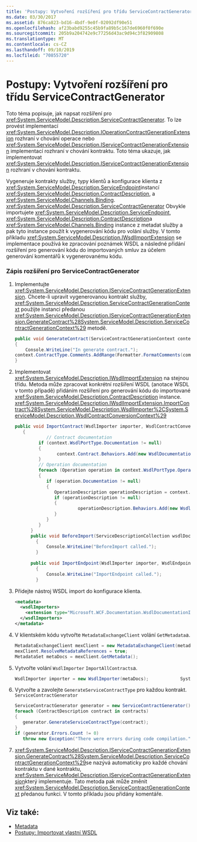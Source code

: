 ```yaml
---
title: 'Postupy: Vytvoření rozšíření pro třídu ServiceContractGenerator'
ms.date: 03/30/2017
ms.assetid: 876ca823-bd16-4bdf-9e0f-02092df90e51
ms.openlocfilehash: af23babd9255c45b9fa89b5c167de6960f0f690e
ms.sourcegitcommit: 205b9a204742e9c77256d43ac9d94c3f82909808
ms.translationtype: MT
ms.contentlocale: cs-CZ
ms.lasthandoff: 09/10/2019
ms.locfileid: "70855720"
---
```

# <a name="how-to-write-an-extension-for-the-servicecontractgenerator"></a>Postupy: Vytvoření rozšíření pro třídu ServiceContractGenerator
Toto téma popisuje, jak napsat rozšíření pro <xref:System.ServiceModel.Description.ServiceContractGenerator>. To lze provést implementací <xref:System.ServiceModel.Description.IOperationContractGenerationExtension> rozhraní v chování operace nebo <xref:System.ServiceModel.Description.IServiceContractGenerationExtension> implementací rozhraní v chování kontraktu. Toto téma ukazuje, jak implementovat <xref:System.ServiceModel.Description.IServiceContractGenerationExtension> rozhraní v chování kontraktu.  
  
 Vygeneruje kontrakty služby, typy klientů a konfigurace klienta z <xref:System.ServiceModel.Description.ServiceEndpoint>instancí <xref:System.ServiceModel.Description.ContractDescription>, a <xref:System.ServiceModel.Channels.Binding>. <xref:System.ServiceModel.Description.ServiceContractGenerator> Obvykle importujete <xref:System.ServiceModel.Description.ServiceEndpoint>, <xref:System.ServiceModel.Description.ContractDescription>a <xref:System.ServiceModel.Channels.Binding> instance z metadat služby a pak tyto instance použít k vygenerování kódu pro volání služby. V tomto příkladu <xref:System.ServiceModel.Description.IWsdlImportExtension> se implementace používá ke zpracování poznámek WSDL a následné přidání rozšíření pro generování kódu do importovaných smluv za účelem generování komentářů k vygenerovanému kódu.  
  
### <a name="to-write-an-extension-for-the-servicecontractgenerator"></a>Zápis rozšíření pro ServiceContractGenerator  
  
1. Implementujte <xref:System.ServiceModel.Description.IServiceContractGenerationExtension>. Chcete-li upravit vygenerovanou kontrakt služby, <xref:System.ServiceModel.Description.ServiceContractGenerationContext> použijte instanci předanou <xref:System.ServiceModel.Description.IServiceContractGenerationExtension.GenerateContract%28System.ServiceModel.Description.ServiceContractGenerationContext%29> metodě.  
  
    ```csharp
    public void GenerateContract(ServiceContractGenerationContext context)  
    {  
        Console.WriteLine("In generate contract.");  
    context.ContractType.Comments.AddRange(Formatter.FormatComments(commentText));  
    }  
    ```  
  
2. Implementovat <xref:System.ServiceModel.Description.IWsdlImportExtension> na stejnou třídu. Metoda může zpracovat konkrétní rozšíření WSDL (anotace WSDL v tomto případě) přidáním rozšíření pro generování kódu do importované <xref:System.ServiceModel.Description.ContractDescription> instance. <xref:System.ServiceModel.Description.IWsdlImportExtension.ImportContract%28System.ServiceModel.Description.WsdlImporter%2CSystem.ServiceModel.Description.WsdlContractConversionContext%29>  
  
    ```csharp
    public void ImportContract(WsdlImporter importer, WsdlContractConversionContext context)  
       {  
                // Contract documentation  
             if (context.WsdlPortType.Documentation != null)  
             {  
                    context.Contract.Behaviors.Add(new WsdlDocumentationImporter(context.WsdlPortType.Documentation));  
             }  
             // Operation documentation  
             foreach (Operation operation in context.WsdlPortType.Operations)  
             {  
                if (operation.Documentation != null)  
                {  
                   OperationDescription operationDescription = context.Contract.Operations.Find(operation.Name);  
                   if (operationDescription != null)  
                   {  
                            operationDescription.Behaviors.Add(new WsdlDocumentationImporter(operation.Documentation));  
                   }  
                }  
             }  
          }  
          public void BeforeImport(ServiceDescriptionCollection wsdlDocuments, XmlSchemaSet xmlSchemas, ICollection<XmlElement> policy)   
            {  
                Console.WriteLine("BeforeImport called.");  
            }  
  
          public void ImportEndpoint(WsdlImporter importer, WsdlEndpointConversionContext context)   
            {  
                Console.WriteLine("ImportEndpoint called.");  
            }  
    ```  
  
3. Přidejte nástroj WSDL import do konfigurace klienta.  
  
    ```xml  
    <metadata>  
      <wsdlImporters>  
        <extension type="Microsoft.WCF.Documentation.WsdlDocumentationImporter, WsdlDocumentation" />  
      </wsdlImporters>  
    </metadata>  
    ```  
  
4. V klientském kódu vytvořte `MetadataExchangeClient` volání `GetMetadata`a.  
  
    ```csharp  
    MetadataExchangeClient mexClient = new MetadataExchangeClient(metadataAddress);  
    mexClient.ResolveMetadataReferences = true;  
    MetadataSet metaDocs = mexClient.GetMetadata();  
    ```  
  
5. Vytvořte volání `WsdlImporter` `ImportAllContracts`a.  
  
    ```csharp  
    WsdlImporter importer = new WsdlImporter(metaDocs);            System.Collections.ObjectModel.Collection<ContractDescription> contracts = importer.ImportAllContracts();  
    ```  
  
6. Vytvořte a zavolejte `GenerateServiceContractType` pro každou kontrakt. `ServiceContractGenerator`  
  
    ```csharp  
    ServiceContractGenerator generator = new ServiceContractGenerator();  
    foreach (ContractDescription contract in contracts)  
    {  
       generator.GenerateServiceContractType(contract);  
    }  
    if (generator.Errors.Count != 0)  
       throw new Exception("There were errors during code compilation.");  
    ```  
  
7. <xref:System.ServiceModel.Description.IServiceContractGenerationExtension.GenerateContract%28System.ServiceModel.Description.ServiceContractGenerationContext%29>se nazývá automaticky pro každé chování kontraktu v dané kontraktu, <xref:System.ServiceModel.Description.IServiceContractGenerationExtension>který implementuje. Tato metoda pak může změnit <xref:System.ServiceModel.Description.ServiceContractGenerationContext> předanou funkci. V tomto příkladu jsou přidány komentáře.  
  
## <a name="see-also"></a>Viz také:

- [Metadata](../feature-details/metadata.md)
- [Postupy: Importovat vlastní WSDL](how-to-import-custom-wsdl.md)
